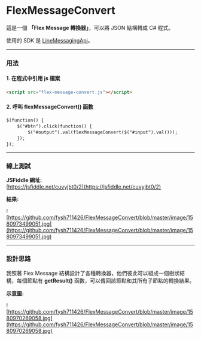 # FlexMessageConvert  

這是一個 **「Flex Message 轉換器」**，可以將 JSON 結構轉成 C# 程式。  

使用的 SDK 是 [LineMessagingApi](https://github.com/pierre3/LineMessagingApi)。  

---  

### 用法  

#### 1. 在程式中引用 js 檔案  

```HTML
<script src="flex-message-convert.js"></script>
```

#### 2. 呼叫 flexMessageConvert() 函數  

```JS
$(function() { 
    $("#btn").click(function() { 
        $("#output").val(flexMessageConvert($("#input").val()));
    });
}); 
```

---  

### 線上測試  

**JSFiddle 網址:**  
[https://jsfiddle.net/cuvyjbt0/2](https://jsfiddle.net/cuvyjbt0/2)  

**結果:**  

![https://github.com/fysh711426/FlexMessageConvert/blob/master/image/1580973499051.jpg](https://github.com/fysh711426/FlexMessageConvert/blob/master/image/1580973499051.jpg)  

---  

### 設計思路  

我照著 Flex Message 結構設計了各種轉換器，他們彼此可以組成一個樹狀結構，每個節點有 **getResult()** 函數，可以傳回該節點和其所有子節點的轉換結果。  

**示意圖:**  

![https://github.com/fysh711426/FlexMessageConvert/blob/master/image/1580970269058.jpg](https://github.com/fysh711426/FlexMessageConvert/blob/master/image/1580970269058.jpg)  